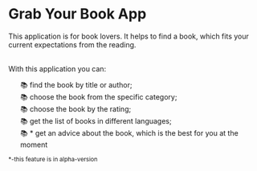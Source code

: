 <html>
<body>
  <h1>Grab Your Book App</h1>
  <div>This application is for book lovers. It helps to find a book, which fits your current expectations from the reading.
  </div>
  <br>
  <div>
  <p>With this application you can:</p>
  <ul style='list-style-type: none'>
  <li>&#128218; find the book by title or author;</li>
  <li>&#128218; choose the book from the specific category;</li>
  <li>&#128218; choose the book by the rating;</li>
  <li>&#128218; get the list of books in different languages;</li>
  <li>&#128218; * get an advice about the book, which is the best for you at the moment</li>
  </ul>
  <small>*-this feature is in alpha-version
  </div>
</body>
</html>